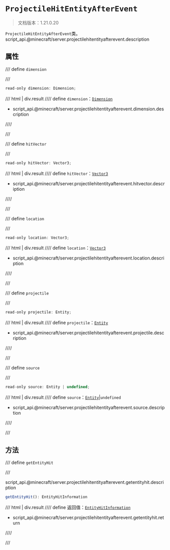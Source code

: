 # `ProjectileHitEntityAfterEvent`

> 文档版本：1.21.0.20

`ProjectileHitEntityAfterEvent`类。script_api.@minecraft/server.projectilehitentityafterevent.description

## 属性

/// define
`dimension`


///

```js
read-only dimension: Dimension;
```

/// html | div.result
//// define
`dimension`：[`Dimension`](./dimension.md)

- script_api.@minecraft/server.projectilehitentityafterevent.dimension.description


////

///


/// define
`hitVector`


///

```js
read-only hitVector: Vector3;
```

/// html | div.result
//// define
`hitVector`：[`Vector3`](./vector3.md)

- script_api.@minecraft/server.projectilehitentityafterevent.hitvector.description


////

///


/// define
`location`


///

```js
read-only location: Vector3;
```

/// html | div.result
//// define
`location`：[`Vector3`](./vector3.md)

- script_api.@minecraft/server.projectilehitentityafterevent.location.description


////

///


/// define
`projectile`


///

```js
read-only projectile: Entity;
```

/// html | div.result
//// define
`projectile`：[`Entity`](./entity.md)

- script_api.@minecraft/server.projectilehitentityafterevent.projectile.description


////

///


/// define
`source`


///

```js
read-only source: Entity | undefined;
```

/// html | div.result
//// define
`source`：[`Entity`](./entity.md)|`undefined`

- script_api.@minecraft/server.projectilehitentityafterevent.source.description


////

///


## 方法

/// define
`getEntityHit`


///

script_api.@minecraft/server.projectilehitentityafterevent.getentityhit.description

```js
getEntityHit(): EntityHitInformation
```

/// html | div.result
//// define
返回值：[`EntityHitInformation`](./entityhitinformation.md)

- script_api.@minecraft/server.projectilehitentityafterevent.getentityhit.return


////

///

